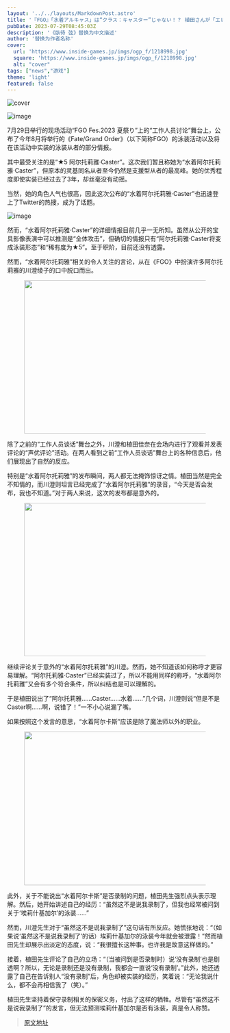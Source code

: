 ```yaml
---
layout: '../../layouts/MarkdownPost.astro'
title: '『FGO』「水着アルキャス」は“クラス：キャスター”じゃない！？ 植田さんが「エレシュキガルの水着」について言及'
pubDate: 2023-07-29T08:45:03Z
description: '《臥待 弦》替换为中文描述'
author: '替换为作者名称'
cover:
  url: 'https://www.inside-games.jp/imgs/ogp_f/1218998.jpg'
  square: 'https://www.inside-games.jp/imgs/ogp_f/1218998.jpg'
  alt: "cover"
tags: ["news","游戏"]
theme: 'light'
featured: false
---
```


![cover](https://www.inside-games.jp/imgs/ogp_f/1218998.jpg)

![image](https://www.inside-games.jp/imgs/zoom/1218992.png)

7月29日举行的现场活动“FGO Fes.2023 夏祭り”上的“工作人员讨论”舞台上，公布了今年8月将举行的《Fate/Grand Order》（以下简称FGO）的泳装活动以及将在该活动中实装的泳装从者的部分情报。

其中最受关注的是“★5 阿尔托莉雅·Caster”。这次我们暂且称她为“水着阿尔托莉雅·Caster”，但原本的灵基同名从者至今仍然是支援型从者的最高峰。她的优秀程度即使实装已经过去了3年，却丝毫没有动摇。

当然，她的角色人气也很高，因此这次公布的“水着阿尔托莉雅·Caster”也迅速登上了Twitter的热搜，成为了话题。

![image](https://www.inside-games.jp/imgs/zoom/1218993.png)

然而，“水着阿尔托莉雅·Caster”的详细情报目前几乎一无所知。虽然从公开的宝具影像表演中可以推测是“全体攻击”，但确切的情报只有“阿尔托莉雅·Caster将变成泳装形态”和“稀有度为★5”。至于职阶，目前还没有透露。
<p>然而，“水着阿尔托莉雅”相关的令人关注的言论，从在《FGO》中扮演许多阿尔托莉雅的川澄绫子的口中脱口而出。</p><figure class="ctms-editor-image"><img src="https://www.inside-games.jp/imgs/zoom/1218994.png" class="inline-article-image" width="640" height="358"></figure><p>除了之前的“工作人员谈话”舞台之外，川澄和植田佳奈在会场内进行了观看并发表评论的“声优评论”活动。在两人看到之前“工作人员谈话”舞台上的各种信息后，他们展现出了自然的反应。</p><p>特别是“水着阿尔托莉雅”的发布瞬间，两人都无法掩饰惊讶之情。植田当然是完全不知情的，而川澄则坦言已经完成了“水着阿尔托莉雅”的录音，“今天是否会发布，我也不知道。”对于两人来说，这次的发布都是意外的。</p><figure class="ctms-editor-image"><img src="https://www.inside-games.jp/imgs/zoom/1218995.png" class="inline-article-image" width="640" height="358"></figure><p>继续评论关于意外的“水着阿尔托莉雅”的川澄。然而，她不知道该如何称呼才更容易理解。“阿尔托莉雅·Caster”已经实装过了，所以不能用同样的称呼，“水着阿尔托莉雅”又会有多个符合条件，所以纠结也是可以理解的。</p><p>于是植田说出了“阿尔托莉雅……Caster……水着……”几个词，川澄则说“但是不是Caster啊……啊，说错了！”一不小心说漏了嘴。</p>
如果按照这个发言的意思，“水着阿尔卡斯”应该是除了魔法师以外的职业。</p><figure class="ctms-editor-image"><img src="https://www.inside-games.jp/imgs/zoom/1218996.png" class="inline-article-image" width="640" height="359"></figure><p>此外，关于不能说出“水着阿尔卡斯”是否录制的问题，植田先生强烈点头表示理解。然后，她开始讲述自己的经历：“虽然这不是说我录制了，但我也经常被问到关于‘埃莉什基加尔’的泳装……”</p><p>然而，川澄先生对于“虽然这不是说我录制了”这句话有所反应。她慌张地说：“（如果说‘虽然这不是说我录制了’的话）埃莉什基加尔的泳装今年就会被泄露！”然而植田先生却展示出淡定的态度，说：“我很擅长这种事。也许我是故意这样做的。”</p><p>接着，植田先生评论了自己的立场：“（当被问到是否录制时）说‘没有录制’也是剧透啊？所以，无论是录制还是没有录制，我都会一直说‘没有录制’。”此外，她还透露了自己在告诉别人“没有录制”后，角色却被实装的经历，笑着说：“无论我说什么，都不会再相信我了（笑）。”</p><p>植田先生坚持着保守录制相关的保密义务，付出了这样的牺牲。尽管有“虽然这不是说我录制了”的发言，但无法预测埃莉什基加尔是否有泳装，真是令人称赞。

>[原文地址](https://www.inside-games.jp/article/2023/07/29/147507.html)  